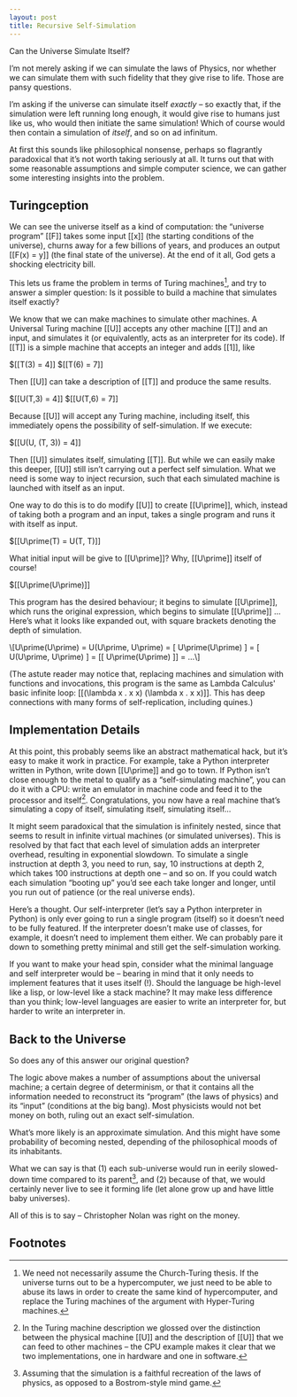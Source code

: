 ```yaml
---
layout: post
title: Recursive Self-Simulation
---
```


Can the Universe Simulate Itself?

I’m not merely asking if we can simulate the laws of Physics, nor whether we can simulate them with such fidelity that they give rise to life. Those are pansy questions.

I’m asking if the universe can simulate itself *exactly* – so exactly that, if the simulation were left running long enough, it would give rise to humans just like us, who would then initiate the same simulation! Which of course would then contain a simulation of *itself*, and so on ad infinitum.

At first this sounds like philosophical nonsense, perhaps so flagrantly paradoxical that it’s not worth taking seriously at all. It turns out that with some reasonable assumptions and simple computer science, we can gather some interesting insights into the problem.

## Turingception

We can see the universe itself as a kind of computation: the “universe program” [[F]] takes some input [[x]] (the starting conditions of the universe), churns away for a few billions of years, and produces an output [[F(x) = y]] (the final state of the universe). At the end of it all, God gets a shocking electricity bill.

This lets us frame the problem in terms of Turing machines[^turing], and try to answer a simpler question: Is it possible to build a machine that simulates itself exactly?

[^turing]: We need not necessarily assume the Church-Turing thesis. If the universe turns out to be a hypercomputer, we just need to be able to abuse its laws in order to create the same kind of hypercomputer, and replace the Turing machines of the argument with Hyper-Turing machines.

We know that we can make machines to simulate other machines. A Universal Turing machine [[U]] accepts any other machine [[T]] and an input, and simulates it (or equivalently, acts as an interpreter for its code). If [[T]] is a simple machine that accepts an integer and adds [[1]], like

<div>
  $[[T(3) = 4]]
  $[[T(6) = 7]]
</div>

Then [[U]] can take a description of [[T]] and produce the same results.

<div>
  $[[U(T,3) = 4]]
  $[[U(T,6) = 7]]
</div>

Because [[U]] will accept any Turing machine, including itself, this immediately opens the possibility of self-simulation. If we execute:

$[[U(U, (T, 3)) = 4]]

Then [[U]] simulates itself, simulating [[T]]. But while we can easily make this deeper, [[U]] still isn’t carrying out a perfect self simulation. What we need is some way to inject recursion, such that each simulated machine is launched with itself as an input.

One way to do this is to do modify [[U]] to create [[U\prime]], which, instead of taking both a program and an input, takes a single program and runs it with itself as input.

$[[U\prime(T) = U(T, T)]]

What initial input will be give to [[U\prime]]? Why, [[U\prime]] itself of course!

$[[U\prime(U\prime)]]

This program has the desired behaviour; it begins to simulate [[U\prime]], which runs the original expression, which begins to simulate [[U\prime]] … Here’s what it looks like expanded out, with square brackets denoting the depth of simulation.

\\[U\prime(U\prime) = U(U\prime, U\prime) = [ U\prime(U\prime) ] = [ U(U\prime, U\prime) ] = [[ U\prime(U\prime) ]] = …\\]

(The astute reader may notice that, replacing machines and simulation with functions and invocations, this program is the same as Lambda Calculus' basic infinite loop: [[(\lambda x . x x) (\lambda x . x x)]]. This has deep connections with many forms of self-replication, including quines.)

## Implementation Details

At this point, this probably seems like an abstract mathematical hack, but it’s easy to make it work in practice. For example, take a Python interpreter written in Python, write down [[U\prime]] and go to town. If Python isn’t close enough to the metal to qualify as a “self-simulating machine”, you can do it with a CPU: write an emulator in machine code and feed it to the processor and itself[^cpu]. Congratulations, you now have a real machine that’s simulating a copy of itself, simulating itself, simulating itself…

[^cpu]: In the Turing machine description we glossed over the distinction between the physical machine [[U]] and the description of [[U]] that we can feed to other machines – the CPU example makes it clear that we two implementations, one in hardware and one in software.

It might seem paradoxical that the simulation is infinitely nested, since that seems to result in infinite virtual machines (or simulated universes). This is resolved by that fact that each level of simulation adds an interpreter overhead, resulting in exponential slowdown. To simulate a single instruction at depth 3, you need to run, say, 10 instructions at depth 2, which takes 100 instructions at depth one – and so on. If you could watch each simulation “booting up” you’d see each take longer and longer, until you run out of patience (or the real universe ends).

Here’s a thought. Our self-interpreter (let’s say a Python interpreter in Python) is only ever going to run a single program (itself) so it doesn’t need to be fully featured. If the interpreter doesn’t make use of classes, for example, it doesn’t need to implement them either. We can probably pare it down to something pretty minimal and still get the self-simulation working.

If you want to make your head spin, consider what the minimal language and self interpreter would be – bearing in mind that it only needs to implement features that it uses itself (!). Should the language be high-level like a lisp, or low-level like a stack machine? It may make less difference than you think; low-level languages are easier to write an interpreter for, but harder to write an interpreter in.

## Back to the Universe

So does any of this answer our original question?

The logic above makes a number of assumptions about the universal machine; a certain degree of determinism, or that it contains all the information needed to reconstruct its “program” (the laws of physics) and its “input” (conditions at the big bang). Most physicists would not bet money on both, ruling out an exact self-simulation.

What’s more likely is an approximate simulation. And this might have some probability of becoming nested, depending of the philosophical moods of its inhabitants.

What we can say is that (1) each sub-universe would run in eerily slowed-down time compared to its parent[^bostrom], and (2) because of that, we would certainly never live to see it forming life (let alone grow up and have little baby universes).

[^bostrom]: Assuming that the simulation is a faithful recreation of the laws of physics, as opposed to a Bostrom-style mind game.

All of this is to say – Christopher Nolan was right on the money.

## Footnotes
